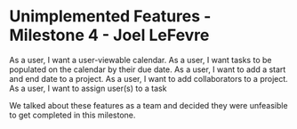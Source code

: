 # Unimplemented Features - Milestone 4 - Joel LeFevre

As a user, I want a user-viewable calendar.
As a user, I want tasks to be populated on the calendar by their due date.
As a user, I want to add a start and end date to a project.
As a user, I want to add collaborators to a project.
As a user, I want to assign user(s) to a task

We talked about these features as a team and decided they were unfeasible to get completed in this milestone. 